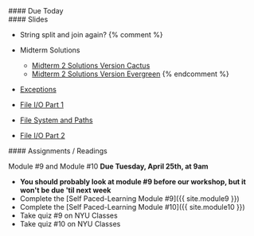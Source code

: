 <article class="due" markdown="block">
#### Due Today


</article>

<article class="slides" markdown="block">
#### Slides

<!--
* [About Class #23](classes/23/meta.html)
* [Courses Next Semester](classes/23/cs.html)
-->
* String split and join again?
{% comment %}
* Midterm Solutions
    * [Midterm 2 Solutions Version Cactus](resources/handouts/midterm_2/midterm_2_008_cactus_solutions.pdf)
    * [Midterm 2 Solutions Version Evergreen](resources/handouts/midterm_2/midterm_2_008_evergreen_solutions.pdf)
{% endcomment %}

* [Exceptions](classes/23/exceptions.html)
* [File I/O Part 1](classes/23/files.html)
* [File System and Paths](classes/23/paths.html)
* [File I/O Part 2](classes/23/files-review.html)

</article>

<article class="assignments" markdown="block">
#### Assignments / Readings		

Module #9 and Module #10 __Due Tuesday, April 25th, at 9am__

* __You should probably look at module #9 before our workshop, but it won't be due 'til next week__
* Complete the [Self Paced-Learning Module #9]({{ site.module9 }})
* Complete the [Self Paced-Learning Module #10]({{ site.module10 }})
* Take quiz #9 on NYU Classes
* Take quiz #10 on NYU Classes
</article>
